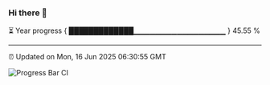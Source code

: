 ### Hi there 👋

⏳ Year progress { █████████████▁▁▁▁▁▁▁▁▁▁▁▁▁▁▁▁▁ } 45.55 %

---

⏰ Updated on Mon, 16 Jun 2025 06:30:55 GMT

![Progress Bar CI](https://github.com/liununu/liununu/workflows/Progress%20Bar%20CI/badge.svg)

